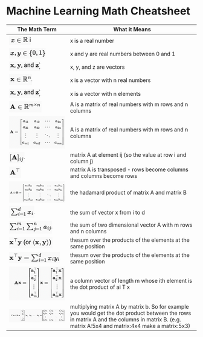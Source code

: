 # Machine Learning Math Cheatsheet

| The Math Term | What it Means | 
|-|-|
| ![](images/realNumbers.png)| x is a real number |
|![](images/realNumbersBounds.png)|x and y are real numbers between 0 and 1| 
| ![](images/vectors.png)| x, y, and z are vectors| 
|![](images/realNumbersWithN.png) | x is a vector with n real numbers| 
| ![](images/vectors.png)| x is a vector with n elements | 
|![](images/matrix.png) | A is a matrix of real numbers with m rows and n columns| 
|![](images/fullMatrix.png) | A is a matrix of real numbers with m rows and n columns| 
| ![](images/matrixAt.png) | matrix A at element ij (so the value at row i and column j)| 
| ![](images/matrixTranspose.png) | matrix A is transposed - rows become columns and columns become rows| 
| ![](images/hadamardProduct.png) | the hadamard product of matrix A and matrix B| 
| ![](images/sumVector.png) | the sum of vector x from i to d | 
| ![](images/sum2DVector.png) | the sum of two dimensional vector A with m rows and n columns | 
| ![](images/dotProduct.png) | thesum over the products of the elements at the same position| 
| ![](images/dotProduct2.png) | thesum over the products of the elements at the same position| 
| ![](images/matrixVectorProduct.png) | a column vector of length m whose ith element is the dot product of ai T x|
| ![](images/matrixMatrixMultiplication.png) | multiplying matrix A by matrix b. So for example you would get the dot product between the rows in matrix A and the columns in matrix B. (e.g. matrix A:5x4 and matrix:4x4 make a matrix:5x3)|

